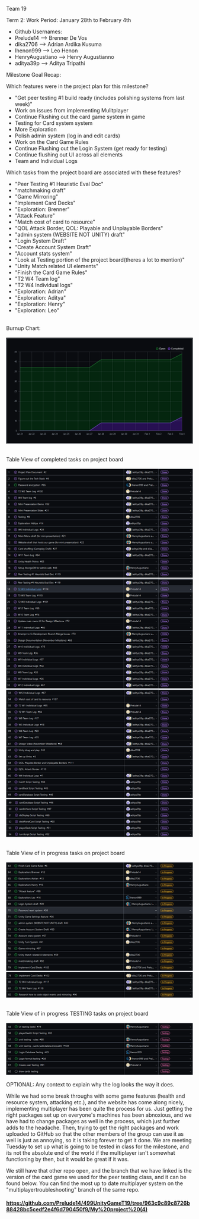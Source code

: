 Team 19

Term 2:
Work Period: January 28th to February 4th
<ul>
<li>Github Usernames:</li>
<li>Prelude14 --> Brenner De Vos</li>
<li>dika2706 --> Adrian Ardika Kusuma</li>
<li>lhenon999 --> Leo Henon</li>
<li>HenryAugustiano --> Henry Augustianno</li>
<li>aditya39p --> Aditya Tripathi</li>
</ul>

Milestone Goal Recap:<br>

Which features were in the project plan for this milestone?
<ul>
<li>"Get peer testing #1 build ready (includes polishing systems from last week)"</li>
<li>Work on issues from implementing Mulitplayer</li>
<li>Continue Flushing out the card game system in game</li>
<li>Testing for Card system system</li>
<li>More Exploration</li>
<li>Polish admin system (log in and edit cards)</li>
<li>Work on the Card Game Rules</li>
<li>Continue Flushing out the Login System (get ready for testing)</li>
<li>Continue flushing out UI across all elements</li>
<li>Team and Individual Logs</li>
</ul>

Which tasks from the project board are associated with these features?
<ul>
<li>"Peer Testing #1 Heuristic Eval Doc"</li>
<li>"matchmaking draft"</li>  
<li>"Game Mirroring"</li>
<li>"Implement Card Decks"</li>
<li>"Exploration: Brenner"</li>
<li>"Attack Feature"</li>
<li>"Match cost of card to resource"</li>
<li>"QOL Attack Border, QOL: Playable and Unplayable Borders"</li>
<li>"admin system (WEBSITE NOT UNITY) draft"</li>
<li>"Login System Draft"</li>
<li>"Create Account System Draft"</li>
<li>"Account stats system"</li>
<li>"Look at Testing portion of the project board(theres a lot to mention)"</li>
<li>"Unity Match related UI elements"</li>
<li>"Finish the Card Game Rules"</li>
<li>"T2 W4 Team log"</li>
<li>"T2 W4 Individual logs"</li>
<li>"Exploration: Adrian"</li>
<li>"Exploration: Aditya"</li>
<li>"Exploration: Henry"</li>
<li>"Exploration: Leo"</li>
</ul>

<br>Burnup Chart:<br><br>
<img src = "log_imgs/burnUpFEB04.PNG"/>

<br>Table View of completed tasks on project board<br><br>
<img src = "log_imgs/compTasksFEB04_P1-1-17.PNG"/>
<img src = "log_imgs/compTasksFEB04_P2-17-33.PNG"/>
<img src = "log_imgs/compTasksFEB04_P3-33-49.PNG"/>
<img src = "log_imgs/compTasksFEB04_P4-49-54.PNG"/>

<br>Table View of in progress tasks on project board<br><br>
<img src = "log_imgs/inProgTasksFEB04_P1-63-79.PNG"/>
<img src = "log_imgs/inProgTasksFEB04_P2-79-82.PNG"/>

<br>Table View of in progress TESTING tasks on project board<br><br>
<img src = "log_imgs/inProgTESTING_FEB04.PNG"/>

OPTIONAL: Any context to explain why the log looks the way it does.
<br><p>While we had some break throughs with some game features (health and resource system, attacking etc.), and the website has 
come along nicely, implementing multiplayer has been quite the process for us. Just getting the right packages set up on everyone's
machines has been abnoxious, and we have had to change packages as well in the process, which just further adds to the headache. Then, 
trying to get the right packages and work uploaded to GitHub so that the other members of the group can use it as well is just as annoying,
so it is taking forever to get it done. We are meeting Tuesday to set up what is going to be tested in class for the milestone, and its not 
the absolute end of the world if the multiplayer isn't somewhat functioning by then, but it would be great if it was.

We still have that other repo open, and the branch that we have linked is the version of the card game we used for the peer testing class, and it can be found below. You can find the most up to date 
multiplayer system on the "multiplayertroubleshooting" branch of the same repo.</p>

#### https://github.com/Prelude14/499UnityGameT19/tree/963c9c89c8726b88428bc5cedf2e4f6d790450f9/My%20project%20(4)
